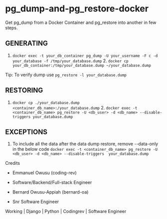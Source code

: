 # pg_dump-and-pg_restore-docker
Get pg_dump from a Docker Container and pg_restore into another in few steps.

## GENERATING
1. `⁠docker exec -t your_db_container pg_dump -U your_username -F c -d your_database -f /tmp/your_database.dump`
2.⁠ `⁠docker cp your_db_container:/tmp/your_database.dump ~/your_database.dump`

Tip: To verify dump use `pg_restore -l your_database.dump`

## RESTORING
1. `⁠docker cp ./your_database.dump <container_db_name>:/your_database.dump`
2.⁠ `⁠docker exec -t <container_db_name> pg_restore -U <db_user> -d <db_name> --disable-triggers your_database.dump`


## EXCEPTIONS
1. To include all the data after the data dump restore, remove --data-only in the below code
 `⁠docker exec -t <container_db_name> pg_restore -U <db_user> -d <db_name> --disable-triggers  your_database.dump`


Credits
- Emmanuel Owusu (coding-rev)
* Software/Backend/Full-stack Engineer

- Bernard Owusu-Appiah (bernard-oa)
* Snr Software Engineer


Working | Django | Python | Codingrev | Software Engineer
